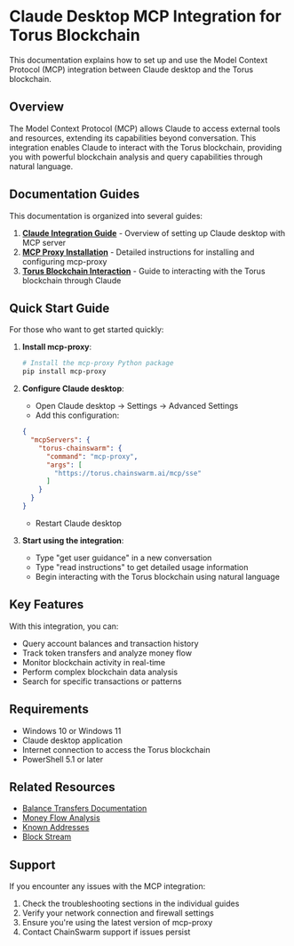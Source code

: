 # Claude Desktop MCP Integration for Torus Blockchain

This documentation explains how to set up and use the Model Context Protocol (MCP) integration between Claude desktop and the Torus blockchain.

## Overview

The Model Context Protocol (MCP) allows Claude to access external tools and resources, extending its capabilities beyond conversation. This integration enables Claude to interact with the Torus blockchain, providing you with powerful blockchain analysis and query capabilities through natural language.

## Documentation Guides

This documentation is organized into several guides:

1. [**Claude Integration Guide**](./claude_integration.md) - Overview of setting up Claude desktop with MCP server
2. [**MCP Proxy Installation**](./mcp_proxy_installation.md) - Detailed instructions for installing and configuring mcp-proxy
3. [**Torus Blockchain Interaction**](./torus_blockchain_interaction.md) - Guide to interacting with the Torus blockchain through Claude

## Quick Start Guide

For those who want to get started quickly:

1. **Install mcp-proxy**:
   ```powershell
   # Install the mcp-proxy Python package
   pip install mcp-proxy
   ```

2. **Configure Claude desktop**:
   - Open Claude desktop → Settings → Advanced Settings
   - Add this configuration:
   ```json
   {
     "mcpServers": {
       "torus-chainswarm": {
         "command": "mcp-proxy",
         "args": [
           "https://torus.chainswarm.ai/mcp/sse"
         ]
       }
     }
   }
   ```
   - Restart Claude desktop

3. **Start using the integration**:
   - Type "get user guidance" in a new conversation
   - Type "read instructions" to get detailed usage information
   - Begin interacting with the Torus blockchain using natural language

## Key Features

With this integration, you can:

- Query account balances and transaction history
- Track token transfers and analyze money flow
- Monitor blockchain activity in real-time
- Perform complex blockchain data analysis
- Search for specific transactions or patterns

## Requirements

- Windows 10 or Windows 11
- Claude desktop application
- Internet connection to access the Torus blockchain
- PowerShell 5.1 or later

## Related Resources

- [Balance Transfers Documentation](/docs/indexers/substrate/balance_transfers.md)
- [Money Flow Analysis](/docs/indexers/substrate/money_flow.md)
- [Known Addresses](/docs/indexers/substrate/known_addresses.md)
- [Block Stream](/docs/indexers/substrate/block_stream.md)

## Support

If you encounter any issues with the MCP integration:

1. Check the troubleshooting sections in the individual guides
2. Verify your network connection and firewall settings
3. Ensure you're using the latest version of mcp-proxy
4. Contact ChainSwarm support if issues persist
